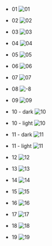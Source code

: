 - 01
![01](./01.jpg)

- 02
![02](./02.jpg)

- 03 
![03](./03.gif)

- 04
![04](./04.png)

- 05
![05](./05.png)

- 06
![06](./06.png)

- 07
![07](./07.png)

- 08
![-8](./08.jpg)

- 09
![09](./09.png)

- 10 - dark
![10](./10-dark-linux.png)

- 10 - light
![10](./10-light-linux.png)

- 11 - dark
![11](./11-dark-archlinux.png)

- 11 - light
![11](./11-light-archlinux.png)

- 12
![12](./12-Dracula-LINUX-2k.png)

- 13
![13](./13.jpg)

- 14
![14](./14.png)

- 15
![15](./15.png)

- 16
![16](./16.jpg)

- 17
![17](./17.png)

- 18
![18](./18.png)

- 19
![19](./19.png)
